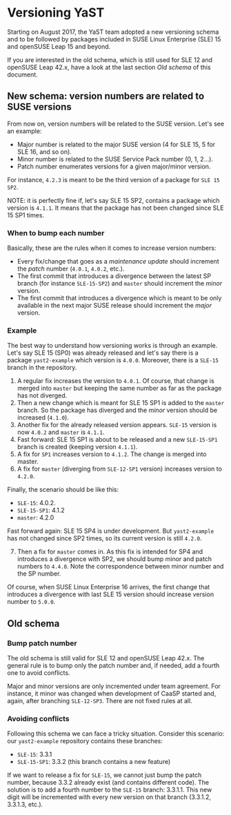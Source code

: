 # Versioning YaST

Starting on August 2017, the YaST team adopted a new versioning schema and to be
followed by packages included in SUSE Linux Enterprise (SLE) 15 and openSUSE
Leap 15 and beyond.

If you are interested in the old schema, which is still used for SLE 12 and
openSUSE Leap 42.x, have a look at the last section *Old schema* of this
document.

## New schema: version numbers are related to SUSE versions

From now on, version numbers will be related to the SUSE version. Let's see an example:

* Major number is related to the major SUSE version (4 for SLE 15, 5 for
  SLE 16, and so on).
* Minor number is related to the SUSE Service Pack number (0, 1, 2...).
* Patch number enumerates versions for a given major/minor version.

For instance, `4.2.3` is meant to be the third version of a package for
`SLE 15 SP2`.

NOTE: it is perfectly fine if, let's say SLE 15 SP2, contains a package which
version is `4.1.1`.  It means that the package has not been changed since SLE
15 SP1 times.

### When to bump each number

Basically, these are the rules when it comes to increase version numbers:

* Every fix/change that goes as a *maintenance update* should increment the
  *patch* number (`4.0.1`, `4.0.2`, etc.).
* The first commit that introduces a divergence between the latest SP
  branch (for instance `SLE-15-SP2`) and `master` should increment the *minor*
  version.
* The first commit that introduces a divergence which is meant to be only
  available in the next major SUSE release should increment the *major*
  version.

### Example

The best way to understand how versioning works is through an example. Let's
say SLE 15 (SP0) was already released and let's say there is a package
`yast2-example` which version is `4.0.0`. Moreover, there is a `SLE-15` branch
in the repository.

1. A regular fix increases the version to `4.0.1`. Of course, that change
  is merged into `master` but keeping the same number as far as the package
  has not diverged.
2. Then a new change which is meant for SLE 15 SP1 is added to the `master`
  branch. So the package has diverged and the *minor* version should be
  increased (`4.1.0`).
3. Another fix for the already released version appears. `SLE-15` version is now
  `4.0.2` and `master` is `4.1.1`.
4. Fast forward: SLE 15 SP1 is about to be released and a new `SLE-15-SP1` branch
  is created (keeping version `4.1.1`).
5. A fix for `SP1` increases version to `4.1.2`. The change is merged into master.
6. A fix for `master` (diverging from `SLE-12-SP1` version) increases version to `4.2.0`.

Finally, the scenario should be like this:

* `SLE-15`: 4.0.2.
* `SLE-15-SP1`: 4.1.2
* `master`: 4.2.0

Fast forward again: SLE 15 SP4 is under development. But `yast2-example` has not
changed since SP2 times, so its current version is still `4.2.0`.

7. Then a fix for `master` comes in. As this fix is intended for SP4 and
    introduces a divergence with SP2, we should bump minor and patch numbers to
    `4.4.0`. Note the correspondence between minor number and the SP number.

Of course, when SUSE Linux Enterprise 16 arrives, the first change that
introduces a divergence with last SLE 15 version should increase version
number to `5.0.0`.

## Old schema

### Bump patch number

The old schema is still valid for SLE 12 and openSUSE Leap 42.x. The general
rule is to bump only the patch number and, if needed, add a fourth one to avoid
conflicts.

Major and minor versions are only incremented under team agreement. For
instance, it minor was changed when development of CaaSP started and, again,
after branching `SLE-12-SP3`. There are not fixed rules at all.

### Avoiding conflicts

Following this schema we can face a tricky situation. Consider this scenario:
our `yast2-example` repository contains these branches:

* `SLE-15`: 3.3.1
* `SLE-15-SP1`: 3.3.2 (this branch contains a new feature)

If we want to release a fix for `SLE-15`, we cannot just bump the patch number,
because 3.3.2 already exist (and contains different code). The solution is to
add a fourth number to the `SLE-15` branch: 3.3.1.1. This new digit will be
incremented with every new version on that branch (3.3.1.2, 3.3.1.3, etc.).
